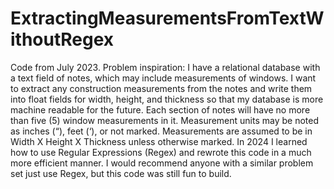 # ExtractingMeasurementsFromTextWithoutRegex
Code from July 2023.
Problem inspiration: I have a relational database with a text field of notes, which may include measurements of windows. I want to extract any construction measurements from the notes and write them into float fields for width, height, and thickness so that my database is more machine readable for the future.
Each section of notes will have no more than five (5) window measurements in it. Measurement units may be noted as inches (“), feet (‘), or not marked. Measurements are assumed to be in Width X Height X Thickness unless otherwise marked. 
In 2024 I learned how to use Regular Expressions (Regex) and rewrote this code in a much more efficient manner. I would recommend anyone with a similar problem set just use Regex, but this code was still fun to build.
